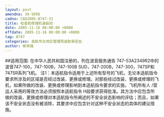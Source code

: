 ```yaml
---
layout: post
amendno: 39-5096
cadno: CAD2005-B747-31
title: 检查和修理机身裂纹
date: 2005-11-16 00:00:00 +0800
effdate: 2005-11-16 00:00:00 +0800
tag: B747
categories: 民航华北地区管理局适航审定处
author: 柳本强
---
```


##适用范围:
在中华人民共和国注册的，列在波音服务通告 747-53A2349R2中的波音747-100，747-100B，747-100B SUD，747-200B，747-300，747SP和747SR系列飞机。
注1：本适航指令适用于上述所有型号的飞机，无论本适航指令要求所涉及的区域是否经过改装、更换或修理。对那些经过改装、更换或修理的飞机，如果所做的改装、更换或修理影响到本适航指令要求的实施，飞机所有人 /营运人采用的等效方法必须按照本适航指令 H段要求获得批准。其方法中应包含所做的改装、更换或修理对本适航指令所阐述的不安全状态影响的评估；而且，如果该不安全状态没有被消除，其要求中应包含针对这种不安全状态的具体的建议措施。

